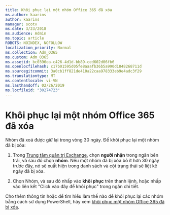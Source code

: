 ```yaml
---
title: Khôi phục lại một nhóm Office 365 đã xóa
ms.author: kaarins
author: kaarins
manager: scotv
ms.date: 3/23/2018
ms.audience: Admin
ms.topic: article
ROBOTS: NOINDEX, NOFOLLOW
localization_priority: Normal
ms.collection: Adm_O365
ms.custom: Adm_O365
ms.assetid: bc0396ea-c426-4d1d-bb89-ced602d06fb6
ms.openlocfilehash: c17b01595d05fe8aaafb36b5a990d1848268711d
ms.sourcegitcommit: 3a0cb1ff821de410a22caa978333eb9e4adc3f29
ms.translationtype: MT
ms.contentlocale: vi-VN
ms.lasthandoff: 02/26/2019
ms.locfileid: "30274723"
---
```

# <a name="restore-a-deleted-office-365-group"></a>Khôi phục lại một nhóm Office 365 đã xóa

Nhóm đã xoá được giữ lại trong vòng 30 ngày. Để khôi phục lại một nhóm đã bị xóa:
  
1. Trong [Trung tâm quản trị Exchange](https://outlook.office365.com/ecp/), chọn **người nhận** trong ngăn bên trái, và sau đó chọn **nhóm**. Nếu một nhóm đã bị xóa bỏ ít hơn 30 ngày trước đây, nó sẽ xuất hiện trong danh sách và cột trạng thái sẽ liệt kê ngày đã bị xóa.
    
2. Chọn Nhóm, và sau đó nhấp vào **khôi phục** trên thanh lệnh, hoặc nhấp vào liên kết "Click vào đây để khôi phục" trong ngăn chi tiết. 
    
Cho thêm thông tin hoặc để tìm hiểu làm thế nào để khôi phục lại các nhóm bằng cách sử dụng PowerShell, hãy xem [khôi phục một nhóm Office 365 đã bị xóa](https://go.microsoft.com/fwlink/?linkid=867802).
  

